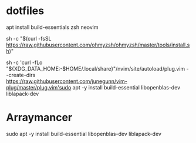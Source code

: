 # dotfiles

apt install build-essentials zsh neovim


sh -c "$(curl -fsSL https://raw.githubusercontent.com/ohmyzsh/ohmyzsh/master/tools/install.sh)"



sh -c 'curl -fLo "${XDG_DATA_HOME:-$HOME/.local/share}"/nvim/site/autoload/plug.vim --create-dirs \
       https://raw.githubusercontent.com/junegunn/vim-plug/master/plug.vim'sudo apt -y install build-essential libopenblas-dev liblapack-dev

       

# Arraymancer
sudo apt -y install build-essential libopenblas-dev liblapack-dev
